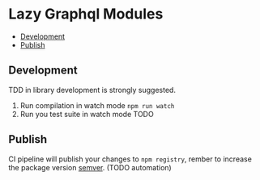 # Lazy Graphql Modules

- [Development](Development)
- [Publish](Publish)

## Development

TDD in library development is strongly suggested.

1. Run compilation in watch mode `npm run watch`
2. Run you test suite in watch mode TODO

## Publish

CI pipeline will publish your changes to `npm registry`, rember to increase the package version [semver](https://semver.org/).
(TODO automation)
